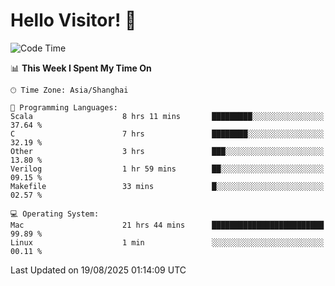 # Hello Visitor! 👋

<!--START_SECTION:waka-->
![Code Time](http://img.shields.io/badge/Code%20Time-408%20hrs%2014%20mins-blue)

📊 **This Week I Spent My Time On** 

```text
🕑︎ Time Zone: Asia/Shanghai

💬 Programming Languages: 
Scala                    8 hrs 11 mins       █████████░░░░░░░░░░░░░░░░   37.64 % 
C                        7 hrs               ████████░░░░░░░░░░░░░░░░░   32.19 % 
Other                    3 hrs               ███░░░░░░░░░░░░░░░░░░░░░░   13.80 % 
Verilog                  1 hr 59 mins        ██░░░░░░░░░░░░░░░░░░░░░░░   09.15 % 
Makefile                 33 mins             █░░░░░░░░░░░░░░░░░░░░░░░░   02.57 % 

💻 Operating System: 
Mac                      21 hrs 44 mins      █████████████████████████   99.89 % 
Linux                    1 min               ░░░░░░░░░░░░░░░░░░░░░░░░░   00.11 % 
```


 Last Updated on 19/08/2025 01:14:09 UTC
<!--END_SECTION:waka-->

